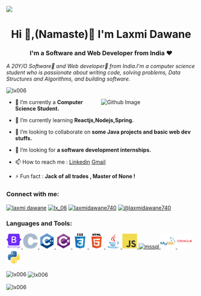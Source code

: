 ![](https://raw.githubusercontent.com/halfrost/halfrost/master/icons/header_.png)


<h1 align="center">Hi 👋,(Namaste)🙏 I'm Laxmi Dawane</h1>
<h3 align="center">I'm a Software and Web Developer from India ❤</h3>
<p><em>A 20Y/O Software🌈 and Web developer🎯 from India.I'm a computer science student who is passionate about writing code, solving problems, Data Structures and Algorithms, and building software.</em></p>

<p align="left"> <img src="https://komarev.com/ghpvc/?username=lx006&label=Profile%20views&color=0e75b6&style=flat" alt="lx006" /> </p>


<img width="50%" align="right" alt="Github Image" src="https://raw.githubusercontent.com/onimur/.github/master/.resources/git-header.svg" />

- 🔭 I’m currently a **Computer Science Student.**

- 🌱 I’m currently learning **Reactjs,Nodejs,Spring.**

- 👯 I’m looking to collaborate on **some Java projects and basic web dev stuffs.**

- 🤝 I’m looking for **a software development internships.**

- 📫 How to reach me : [Linkedin](https://www.linkedin.com/in/laxmi-dawane-2a17391b2/) [Gmail](mailto:laxmidawane740@gmail.com)

- ⚡ Fun fact : **Jack of all trades , Master of None !**

<h3 align="left">Connect with me:</h3>
<p align="left">
<a href="https://linkedin.com/in/laxmi dawane" target="blank"><img align="center" src="https://cdn.jsdelivr.net/npm/simple-icons@3.0.1/icons/linkedin.svg" alt="laxmi dawane" height="30" width="40" /></a>
<a href="https://www.hackerrank.com/lx_06" target="blank"><img align="center" src="https://cdn.jsdelivr.net/npm/simple-icons@3.0.1/icons/hackerrank.svg" alt="lx_06" height="30" width="40" /></a>
<a href="https://www.leetcode.com/laxmidawane740" target="blank"><img align="center" src="https://cdn.jsdelivr.net/npm/simple-icons@3.0.1/icons/leetcode.svg" alt="laxmidawane740" height="30" width="40" /></a>
<a href="https://www.hackerearth.com/@laxmidawane740" target="blank"><img align="center" src="https://cdn.jsdelivr.net/npm/simple-icons@3.0.1/icons/hackerearth.svg" alt="@laxmidawane740" height="30" width="40" /></a>
</p>

<h3 align="left">Languages and Tools:</h3>
<p align="left"> <a href="https://getbootstrap.com" target="_blank"> <img src="https://raw.githubusercontent.com/devicons/devicon/master/icons/bootstrap/bootstrap-plain-wordmark.svg" alt="bootstrap" width="40" height="40"/> </a> <a href="https://www.cprogramming.com/" target="_blank"> <img src="https://raw.githubusercontent.com/devicons/devicon/master/icons/c/c-original.svg" alt="c" width="40" height="40"/> </a> <a href="https://www.w3schools.com/cpp/" target="_blank"> <img src="https://raw.githubusercontent.com/devicons/devicon/master/icons/cplusplus/cplusplus-original.svg" alt="cplusplus" width="40" height="40"/> </a> <a href="https://www.w3schools.com/cs/" target="_blank"> <img src="https://raw.githubusercontent.com/devicons/devicon/master/icons/csharp/csharp-original.svg" alt="csharp" width="40" height="40"/> </a> <a href="https://www.w3schools.com/css/" target="_blank"> <img src="https://raw.githubusercontent.com/devicons/devicon/master/icons/css3/css3-original-wordmark.svg" alt="css3" width="40" height="40"/> </a> <a href="https://www.w3.org/html/" target="_blank"> <img src="https://raw.githubusercontent.com/devicons/devicon/master/icons/html5/html5-original-wordmark.svg" alt="html5" width="40" height="40"/> </a> <a href="https://www.java.com" target="_blank"> <img src="https://raw.githubusercontent.com/devicons/devicon/master/icons/java/java-original.svg" alt="java" width="40" height="40"/> </a> <a href="https://developer.mozilla.org/en-US/docs/Web/JavaScript" target="_blank"> <img src="https://raw.githubusercontent.com/devicons/devicon/master/icons/javascript/javascript-original.svg" alt="javascript" width="40" height="40"/> </a> <a href="https://www.microsoft.com/en-us/sql-server" target="_blank"> <img src="https://cdn.worldvectorlogo.com/logos/microsoft-sql-server.svg" alt="mssql" width="40" height="40"/> </a> <a href="https://www.mysql.com/" target="_blank"> <img src="https://raw.githubusercontent.com/devicons/devicon/master/icons/mysql/mysql-original-wordmark.svg" alt="mysql" width="40" height="40"/> </a> <a href="https://www.oracle.com/" target="_blank"> <img src="https://raw.githubusercontent.com/devicons/devicon/master/icons/oracle/oracle-original.svg" alt="oracle" width="40" height="40"/> </a> <a href="https://www.python.org" target="_blank"> <img src="https://raw.githubusercontent.com/devicons/devicon/master/icons/python/python-original.svg" alt="python" width="40" height="40"/> </a> </p>

<p><img align="left" src="https://github-readme-stats.vercel.app/api/top-langs?username=lx006&show_icons=true&locale=en&layout=compact" alt="lx006" /></p>

<p>&nbsp;<img align="center" src="https://github-readme-stats.vercel.app/api?username=lx006&show_icons=true&locale=en" alt="lx006" /></p>

<p><img align="center" src="https://github-readme-streak-stats.herokuapp.com/?user=lx006&" alt="lx006" /></p>
